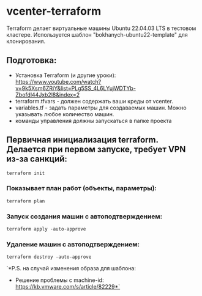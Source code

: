 # vcenter-terraform
Terraform делает виртуальные машины Ubuntu 22.04.03 LTS в тестовом кластере. Используется шаблон "bokhanych-ubuntu22-template" для клонирования.

## Подготовка:
- Установка Terraform (и другие уроки): https://www.youtube.com/watch?v=9k5Xsm6ZRiY&list=PLg5SS_4L6LYujWDTYb-Zbofdl44Jxb2l8&index=2
- terraform.tfvars - должен содержать ваши креды от vcenter.
- variables.tf - задать параметры для создаваемых машин. Можно указывать любое количество машин.
- команды управления должны запускаться в папке проекта


## Первичная инициализация terraform. Делается при первом запуске, требует VPN из-за санкций:
```
terraform init
```
### Показывает план работ (объекты, параметры):
```
terraform plan
```
### Запуск создания машин с автоподтверждением:
```
terraform apply -auto-approve
```
### Удаление машин с автоподтверждением:
```
terraform destroy -auto-approve
```


`*P.S. на случай изменения образа для шаблона:
- Решение проблемы с machine-id: https://kb.vmware.com/s/article/82229*`
